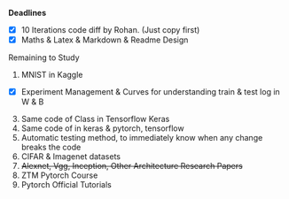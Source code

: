 
**Deadlines**
- [x] 10 Iterations code diff by Rohan. (Just copy first)
- [x] Maths & Latex & Markdown & Readme Design

Remaining to Study
1. MNIST in Kaggle
- [x] Experiment Management & Curves for understanding train & test log in W & B
3. Same code of Class in Tensorflow Keras
4. Same code of in keras & pytorch, tensorflow
5. Automatic testing method, to immediately know when any change breaks the code
6. CIFAR & Imagenet datasets
7. ~~Alexnet, Vgg, Inception, Other Architecture Research Papers~~
8. ZTM Pytorch Course
9. Pytorch Official Tutorials

